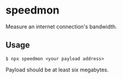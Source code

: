 # speedmon

Measure an internet connection's bandwidth.

## Usage

```
$ npx speedmon <your payload address>
```

Payload should be at least six megabytes.